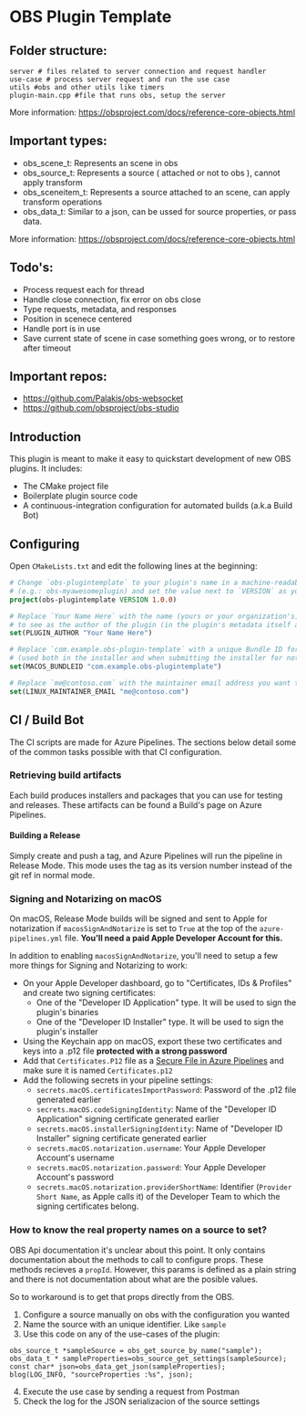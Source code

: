 # OBS Plugin Template

## Folder structure:
```
server # files related to server connection and request handler
use-case # process server request and run the use case
utils #obs and other utils like timers
plugin-main.cpp #file that runs obs, setup the server

```

More information:  https://obsproject.com/docs/reference-core-objects.html
## Important types:
- obs_scene_t: Represents an scene in obs
- obs_source_t: Represents a source ( attached or not to obs ), cannot apply transform
- obs_sceneitem_t: Represents a source attached to an scene, can apply transform operations
- obs_data_t: Similar to a json, can be ussed for source properties, or pass data.

More information:  https://obsproject.com/docs/reference-core-objects.html


## Todo's:
- Process request each for thread
- Handle close connection, fix error on obs close
- Type requests, metadata, and responses
- Position in scenece centered
- Handle port is in use
- Save current state of scene in case something goes wrong, or to restore after timeout

## Important repos:
- https://github.com/Palakis/obs-websocket
- https://github.com/obsproject/obs-studio

## Introduction

This plugin is meant to make it easy to quickstart development of new OBS plugins. It includes:

- The CMake project file
- Boilerplate plugin source code
- A continuous-integration configuration for automated builds (a.k.a Build Bot)

## Configuring

Open `CMakeLists.txt` and edit the following lines at the beginning:

```cmake
# Change `obs-plugintemplate` to your plugin's name in a machine-readable format
# (e.g.: obs-myawesomeplugin) and set the value next to `VERSION` as your plugin's current version
project(obs-plugintemplate VERSION 1.0.0)

# Replace `Your Name Here` with the name (yours or your organization's) you want
# to see as the author of the plugin (in the plugin's metadata itself and in the installers)
set(PLUGIN_AUTHOR "Your Name Here")

# Replace `com.example.obs-plugin-template` with a unique Bundle ID for macOS releases
# (used both in the installer and when submitting the installer for notarization)
set(MACOS_BUNDLEID "com.example.obs-plugintemplate")

# Replace `me@contoso.com` with the maintainer email address you want to put in Linux packages
set(LINUX_MAINTAINER_EMAIL "me@contoso.com")
```

## CI / Build Bot

The CI scripts are made for Azure Pipelines. The sections below detail some of the common tasks possible with that CI configuration.

### Retrieving build artifacts

Each build produces installers and packages that you can use for testing and releases. These artifacts can be found a Build's page on Azure Pipelines.

#### Building a Release

Simply create and push a tag, and Azure Pipelines will run the pipeline in Release Mode. This mode uses the tag as its version number instead of the git ref in normal mode.

### Signing and Notarizing on macOS

On macOS, Release Mode builds will be signed and sent to Apple for notarization if `macosSignAndNotarize` is set to `True` at the top of the `azure-pipelines.yml` file. **You'll need a paid Apple Developer Account for this.**

In addition to enabling `macosSignAndNotarize`, you'll need to setup a few more things for Signing and Notarizing to work:

- On your Apple Developer dashboard, go to "Certificates, IDs & Profiles" and create two signing certificates:
    - One of the "Developer ID Application" type. It will be used to sign the plugin's binaries
    - One of the "Developer ID Installer" type. It will be used to sign the plugin's installer
- Using the Keychain app on macOS, export these two certificates and keys into a .p12 file **protected with a strong password**
- Add that `Certificates.P12` file as a [Secure File in Azure Pipelines](https://docs.microsoft.com/en-us/azure/devops/pipelines/library/secure-files?view=azure-devops) and make sure it is named `Certificates.p12`
- Add the following secrets in your pipeline settings:
    - `secrets.macOS.certificatesImportPassword`: Password of the .p12 file generated earlier
    - `secrets.macOS.codeSigningIdentity`: Name of the "Developer ID Application" signing certificate generated earlier
    - `secrets.macOS.installerSigningIdentity`: Name of "Developer ID Installer" signing certificate generated earlier
    - `secrets.macOS.notarization.username`: Your Apple Developer Account's username
    - `secrets.macOS.notarization.password`: Your Apple Developer Account's password
    - `secrets.macOS.notarization.providerShortName`: Identifier (`Provider Short Name`, as Apple calls it) of the Developer Team to which the signing certificates belong. 

### How to know the real property names on a source to set?
OBS Api documentation it's unclear about this point. It  only contains documentation about the methods to call to configure props. These methods recieves a `propId`.
However, this params is defined as a plain string and there is not documentation about what are the posible values.

So to workaround is to get that props directly from the OBS.
1. Configure a source manually on obs with the configuration you wanted
2. Name the source with an unique identifier. Like `sample`
3. Use this code on any of the use-cases of the plugin:
```
obs_source_t *sampleSource = obs_get_source_by_name("sample");
obs_data_t * sampleProperties=obs_source_get_settings(sampleSource);
const char* json=obs_data_get_json(sampleProperties);
blog(LOG_INFO, "sourceProperties :%s", json);
```
4. Execute the use case by sending a request from Postman
5. Check the log for the JSON serializacion of the source settings
